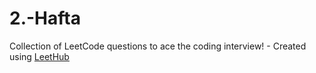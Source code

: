 # 2.-Hafta
Collection of LeetCode questions to ace the coding interview! - Created using [LeetHub](https://github.com/QasimWani/LeetHub)
